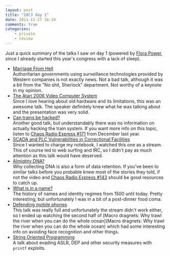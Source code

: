 ```yaml
---
layout: post
title: "28C3 day 1"
date: 2011-12-27 16:19
comments: true
categories:
    - private
    - review
---
```

Just a quick summary of the talks I saw on day 1 (powered by [Flora Power](http://www.flora-power.de/), since I already started this year's congress with a lack of sleep).

* [Marriage From Hell](http://events.ccc.de/congress/2011/Fahrplan/events/4897.en.html)<br> Authoritarian governments using surveillance technologies provided by Western companies is not exactly news. Not a bad talk, although it was a bit from the "No shit, Sherlock" department. Not worthy of a keynote in my opinion.
* [The Atari 2006 Video Computer System](http://events.ccc.de/congress/2011/Fahrplan/events/4711.en.html)<br>Since I love hearing about old hardware and its limitations, this was an awesome talk. The speaker definitely knew what he was talking about and the presentation was very solid.
* [Can trains be hacked?](http://events.ccc.de/congress/2011/Fahrplan/events/4799.en.html)<br>Another good talk, but understandably there was no information on actually hacking the train system. If you want more info on this topic, listen to [Chaos Radio Express #171](http://cre.fm/cre171) from December last year.
* [SCADA and PLC Vulnerabilities in Correctional Facilities](http://events.ccc.de/congress/2011/Fahrplan/events/4661.en.html)<br>Since I wanted to charge my notebook, I watched this one as a stream. This of course led to web surfing and IRC, so I didn't pay as much attention as this talk would have deserved.
* [Almighty DNA?](http://events.ccc.de/congress/2011/Fahrplan/events/4913.en.html)<br>Why collecting DNA is also a form of data retention. If you've been to similar talks before you probable knew most of the stories they told, if not the video and [Chaos Radio Express #143](http://cre.fm/cre143) should be good resources to catch up.
* [What is in a name?](http://events.ccc.de/congress/2011/Fahrplan/events/4713.en.html)<br>The history of names and identity regimes from 1500 until today. Pretty interesting, but unfortunately I was in a bit of a post-dinner food coma.
* [Defending mobile phones](http://events.ccc.de/congress/2011/Fahrplan/events/4736.en.html)<br>This talk was really full and unfortunately the stream didn't work either, so I ended up watching the second half of  [Macro dragnets: Why trawl the river when you can do the whole ocean](Macro dragnets: Why trawl the river when you can do the whole ocean) which had some interesting info on avoiding face recognition and other things.<br>
* [String Oriented Programming](http://events.ccc.de/congress/2011/Fahrplan/events/4817.en.html)<br>A talk about evading ASLR, DEP and other security measures with `printf` exploits.
